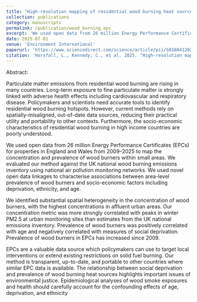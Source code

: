 ```yaml
---
title: "High-resolution mapping of residential wood burning heat sources using Energy Performance Certificates: A case study of England and Wales"
collection: publications
category: manuscripts
permalink: /publication/wood_burning_epc
excerpt: 'We used open data from 26 million Energy Performance Certificates to map the geographic distribution of residential wood burning heat sources at fine scale in England and Wales'
date: 2025-07-01
venue: 'Environment International'
paperurl: 'https://www.sciencedirect.com/science/article/pii/S0160412025002880'
citation: 'Horsfall, L., Kennedy, C., et al. 2025. "High-resolution mapping of residential wood burning heat sources using Energy Performance Certificates: A case study of England and Wales". Environment International. doi: 10.1016/j.envint.2025.109537.'
---
```


Abstract:

Particulate matter emissions from residential wood burning are rising in many countries. Long-term exposure to fine particulate matter is strongly linked with adverse health effects including cardiovascular
and respiratory disease. Policymakers and scientists need accurate tools to identify residential wood burning
hotspots. However, current methods rely on spatially-misaligned, out-of-date data sources, reducing their
practical utility and portability to other contexts. Furthermore, the socio-economic characteristics of residential
wood burning in high income countries are poorly understood.

We used open data from 26 million Energy Performance Certificates (EPCs) for properties in
England and Wales from 2009–2025 to map the concentration and prevalence of wood burners within small
areas. We evaluated our method against the UK national wood burning emissions inventory using national
air pollution monitoring networks. We used novel open data linkages to characterise associations between
area-level prevalence of wood burners and socio-economic factors including deprivation, ethnicity, and age.

We identified substantial spatial heterogeneity in the concentration of wood burners, with the
highest concentrations in affluent urban areas. Our concentration metric was more strongly correlated with
peaks in winter PM2.5 at urban monitoring sites than estimates from the UK national emissions inventory.
Prevalence of wood burners was positively correlated with age and negatively correlated with measures of
social deprivation. Prevalence of wood burners in EPCs has increased since 2009.

EPCs are a valuable data source which policymakers can use to target local interventions or
extend existing restrictions on solid fuel burning. Our method is transparent, up-to-date, and portable to other
countries where similar EPC data is available. The relationship between social deprivation and prevalence of
wood burning heat sources highlights important issues of environmental justice. Epidemiological analyses of
wood smoke exposures and health should carefully account for the confounding effects of age, deprivation,
and ethnicity
